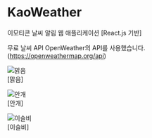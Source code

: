 # KaoWeather


이모티콘 날씨 알림 웹 애플리케이션
[React.js 기반]

무료 날씨 API OpenWeather의 API를 사용했습니다. (https://openweathermap.org/api)


![맑음](https://user-images.githubusercontent.com/55939719/120887562-95dcc180-c62e-11eb-942e-64676f1624ac.gif)
<br>
[맑음]


![안개](https://user-images.githubusercontent.com/55939719/120887573-a1c88380-c62e-11eb-8d4d-216b451a22ea.gif)
<br>
[안개]


![이슬비](https://user-images.githubusercontent.com/55939719/120887575-a3924700-c62e-11eb-81fb-eab98594febe.gif)
<br>
[이슬비]


